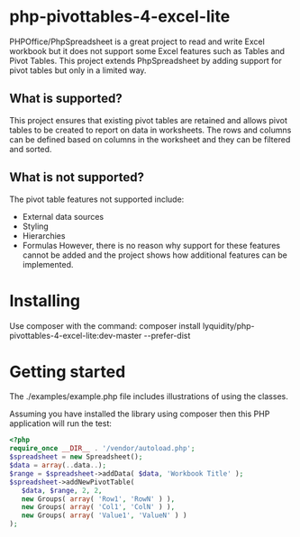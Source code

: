 # php-pivottables-4-excel-lite

PHPOffice/PhpSpreadsheet is a great project to read and write Excel workbook but it does not support some Excel features such as Tables and Pivot Tables.  This project extends PhpSpreadsheet by adding support for pivot tables but only in a limited way.

## What is supported?
This project ensures that existing pivot tables are retained and allows pivot tables to be created to report on data in worksheets.  The rows and columns can be defined based on columns in the worksheet and they can be filtered and sorted.

## What is not supported?
The pivot table features not supported include:
- External data sources
- Styling
- Hierarchies
- Formulas
However, there is no reason why support for these features cannot be added and the project shows how additional features can be implemented.

# Installing
Use composer with the command:
composer install lyquidity/php-pivottables-4-excel-lite:dev-master --prefer-dist

# Getting started

The ./examples/example.php file includes illustrations of using the classes.

Assuming you have installed the library using composer then this PHP application will run the test:

```php
<?php
require_once __DIR__ . '/vendor/autoload.php';
$spreadsheet = new Spreadsheet();
$data = array(..data..);
$range = $spreadsheet->addData( $data, 'Workbook Title' );
$spreadsheet->addNewPivotTable( 
   $data, $range, 2, 2, 
   new Groups( array( 'Row1', 'RowN' ) ), 
   new Groups( array( 'Col1', 'ColN' ) ), 
   new Groups( array( 'Value1', 'ValueN' ) )
);
```
